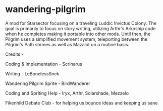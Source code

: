 # wandering-pilgrim
A mod for Starsector focusing on a traveling Luddic Invictus Colony. The goal is primarily to focus on story writing, utilizing Arthr's Arkoship code when he completes making it portable into other mods. 
Until then, the Pilgrim uses a simplified movement system, teleporting between the Pilgrim's Path shrines as well as Mazalot on a routine basis.

Credits -
 
Coding & Implementation - Scrinarus

Writing - LeBonelessSnek

Wandering Pilgrim Sprite - BirdWanderer

Coding and Spriting Help - Iryx, Arthr, Solarshade, Mezzelo

Fikenhild Debate Club - for helping us bounce ideas and keeping us sane